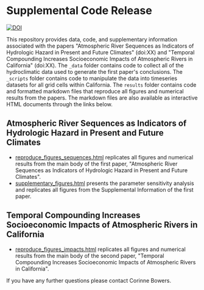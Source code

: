 # Supplemental Code Release

<a href="https://zenodo.org/badge/latestdoi/542767925"><img src="https://zenodo.org/badge/542767925.svg" alt="DOI"></a>

This repository provides data, code, and supplementary information associated with the papers "Atmospheric River Sequences as Indicators of Hydrologic Hazard in Present and Future Climates" (doi:XX) and "Temporal Compounding Increases Socioeconomic Impacts of Atmospheric Rivers in California" (doi:XX).
The `_data` folder contains code to collect all of the hydroclimatic data used to generate the first paper's conclusions.
The `_scripts` folder contains code to manipulate the data into timeseries datasets for all grid cells within California. 
The `results` folder contains code and formatted markdown files that reproduce all figures and numerical results from the papers.
The markdown files are also available as interactive HTML documents through the links below.

## Atmospheric River Sequences as Indicators of Hydrologic Hazard in Present and Future Climates

* [reproduce_figures_sequences.html](https://corinnebowers.github.io/reproduce_figures.html) replicates all figures and numerical results from the main body of the first paper, "Atmospheric River Sequences as Indicators of Hydrologic Hazard in Present and Future Climates".
* [supplementary_figures.html](https://corinnebowers.github.io/supplementary_figures.html) presents the parameter sensitivity analysis and replicates all figures from the Supplemental Information of the first paper.

## Temporal Compounding Increases Socioeconomic Impacts of Atmospheric Rivers in California

* [reproduce_figures_impacts.html](https://corinnebowers.github.io/reproduce_figures_impacts.html) replicates all figures and numerical results from the main body of the second paper, "Temporal Compounding Increases Socioeconomic Impacts of Atmospheric Rivers in California".

If you have any further questions please contact Corinne Bowers. 

